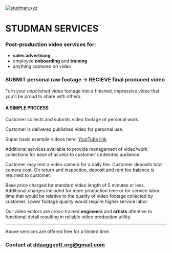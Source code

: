 [![studman.xyz](https://img.youtube.com/vi/YknzU80OcVg/0.jpg)](https://www.youtube.com/watch?v=YknzU80OcVg)

# STUDMAN SERVICES

### Post-production video services for:
- **sales advertising**
- employee **onboarding** and **training**
- anything captured on video

### SUBMIT personal raw footage -> RECIEVE final produced video

Turn your unpolished video footage into a finished, impressive video that you'll be proud to share with others.

#### A SIMPLE PROCESS

Customer collects and submits video footage of personal work.

Customer is delivered published video for personal use.

Super basic example videos here: [YoutTube link](https://www.youtube.com/playlist?list=PLAFFCFbWF1lGdIuGK7MZ2Oma4PJaO9T2h)

Additional services available to provide management of video/work collections for ease of access to customer's intended audience.

Customer may rent a video camera for a daily fee. Customer deposits total camera cost. On return and inspection, deposit and rent fee balance is returned to customer.

Base price charged for standard video length of 5 minutes or less. Additional charges included for more production time or for service labor time that would be relative to the quality of video footage collected by customer. Lower footage quality would require higher service labor.

Our video editors are cross-trained **engineers** and **artists** attentive to functional detail resulting in reliable video production utility.
___

Above services are offered free for a limited time.

### Contact at **<ddaaggeett.org@gmail.com>**
